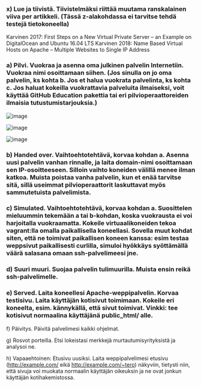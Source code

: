 ### x) Lue ja tiivistä. Tiivistelmäksi riittää muutama ranskalainen viiva per artikkeli. (Tässä z-alakohdassa ei tarvitse tehdä testejä tietokoneella)
Karvinen 2017: First Steps on a New Virtual Private Server – an Example on DigitalOcean and Ubuntu 16.04 LTS
Karvinen 2018: Name Based Virtual Hosts on Apache – Multiple Websites to Single IP Address

### a) Pilvi. Vuokraa ja asenna oma julkinen palvelin Internetiin. Vuokraa nimi osoittamaan siihen. (Jos sinulla on jo oma palvelin, ks kohta b. Jos et halua vuokrata palvelinta, ks kohta c. Jos haluat kokeilla vuokrattavia palveluita ilmaiseksi, voit käyttää GitHub Education pakettia tai eri pilvioperaattoreiden ilmaisia tutustumistarjouksia.)
![image](https://user-images.githubusercontent.com/102689055/190619656-627f37a7-514f-4a8f-8e8c-1b55867dc74b.png)

![image](https://user-images.githubusercontent.com/102689055/190619764-f3cb1a77-14a8-41ef-beca-0d96f48dc916.png)

![image](https://user-images.githubusercontent.com/102689055/190620469-cb608691-d1a1-4dac-8062-f5ff2cf01d51.png)



### b) Handed over. Vaihtoehtotehtävä, korvaa kohdan a. Asenna uusi palvelin vanhan rinnalle, ja laita domain-nimi osoittamaan sen IP-osoitteeseen. Silloin vaihto koneiden välillä menee ilman katkoa. Muista poistaa vanha palvelin, kun et enää tarvitse sitä, sillä useimmat pilvioperaattorit laskuttavat myös sammutetuista palvelimista.

### c) Simulated. Vaihtoehtotehtävä, korvaa kohdan a. Suosittelen mieluummin tekemään a tai b-kohdan, koska vuokrausta ei voi harjoitalla vuokraamatta. Kokeile virtuaalikoneiden tekoa vagrant:lla omalla paikallisella koneellasi. Sovella muut kohdat siten, että ne toimivat paikallisen koneen kanssa: esim testaa weppsivut paikallisesti curlilla, simuloi hyökkäys syöttämällä väärä salasana omaan ssh-palvelimeesi jne.

### d) Suuri muuri. Suojaa palvelin tulimuurilla. Muista ensin reikä ssh-palvelimelle.

### e) Served. Laita koneellesi Apache-weppipalvelin. Korvaa testisivu. Laita käyttäjän kotisivut toimimaan. Kokeile eri koneelta, esim. kännykällä, että sivut toimivat. Vinkki: tee kotisivut normaalina käyttäjänä public_html/ alle.

f) Päivitys. Päivitä palvelimesi kaikki ohjelmat.

g) Rosvot porteilla. Etsi lokeistasi merkkejä murtautumisyrityksistä ja analysoi ne.

h) Vapaaehtoinen: Etusivu uusiksi. Laita weppipalvelimesi etusivu (http://example.com/ eikä http://example.com/~tero) näkyviin, tietysti niin, että sivuja voi muokata normaalin käyttäjän oikeuksin ja ne ovat jonkun käyttäjän kotihakemistossa.
